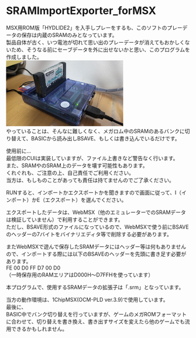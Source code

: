 # SRAMImportExporter_forMSX

MSX用ROM版「HYDLIDE2」を入手しプレーをするも、このソフトのプレーデータの保存は内蔵のSRAMのみとなっています。  
製品自体が古く、いつ電池が切れて思い出のプレーデータが消えてもおかしくないため、そうなる前にセーブデータを外に出せないかと思い、このプログラムを作成しました。  
<img src="https://github.com/IKATEN-X/SRAMImportExporter_forMSX/blob/main/image1.jpg" width="320">  
やっていることは、そんなに難しくなく、メガロム中のSRAMのあるバンクに切り替えて、BASICから読み出しBSAVE、もしくは書き込んでいるだけです。  

使用前に...  
最低限のCUIは実装していますが、ファイル上書きなど警告なく行います。  
また、SRAMやのSRAM上のデータを壊す可能性もあります。  
くれぐれも、ご注意の上、自己責任でご利用ください。  
当方は、もしものことがあっても責任は持てませんのでご了承ください。  
  
RUNすると、インポートかエクスポートかを聞きますので画面に従って、I（インポート）かE（エクスポート）を選んでください。  
  
エクスポートしたデータは、WebMSX（他のエミュレーターでのSRAMデータは検証していません）で利用することができます。  
ただし、BSAVE形式のファイルになっているので、WebMSXで使う前にBSAVEのヘッダーの7バイトをバイナリエディタ等で削除する必要があります。  
  
またWebMSXで遊んで保存したSRAMデータにはヘッダー等は何もありませんので、インポートする際には以下のBSAVEのヘッダーを先頭に書き足す必要があります。  
FE 00 D0 FF D7 00 D0  
（一時保存用のRAMエリアはD000H～D7FFHを使っています）  
  
本プログラムで、使用するSRAMデータの拡張子は「.srm」となっています。  
  
当方の動作環境は、1ChipMSX(OCM-PLD ver.3.9)で使用しています。  
最後に、  
BASIC中でバンク切り替えを行っていますが、ゲームのメガROMフォーマットに合わせて、切り替えを書き換え、書き出すサイズを変えたら他のゲームでも流用できるかもしれません。  

